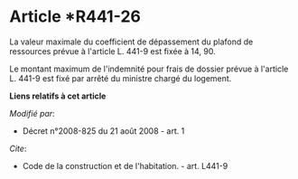 # Article *R441-26

La valeur maximale du coefficient de dépassement du plafond de ressources prévue à l'article L. 441-9 est fixée à 14, 90. 

Le montant maximum de l'indemnité pour frais de dossier prévue à l'article L. 441-9 est fixé par arrêté du ministre chargé du
logement.

**Liens relatifs à cet article**

_Modifié par_:

  - Décret n°2008-825 du 21 août 2008 - art. 1

_Cite_:

  - Code de la construction et de l'habitation. - art. L441-9
